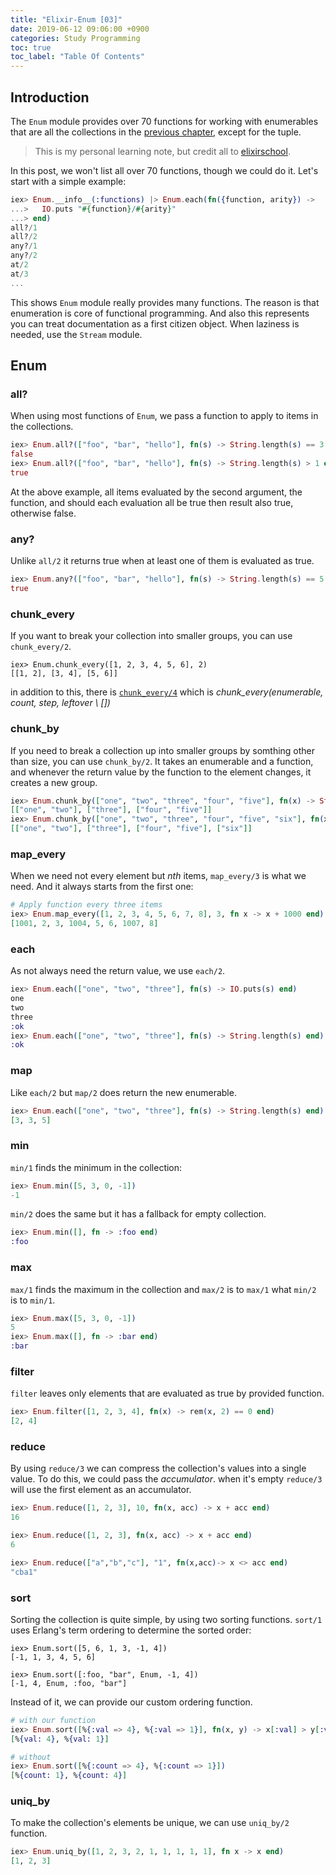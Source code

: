 ```yaml
---
title: "Elixir-Enum [03]"
date: 2019-06-12 09:06:00 +0900
categories: Study Programming
toc: true
toc_label: "Table Of Contents"
---
```


## Introduction
The `Enum` module provides over 70 functions for working with enumerables that are all the collections in the [previous chapter](
https://0xf4d3c0d3.github.io/study/programming/Elixir-School-Collections/), except for the tuple.

> This is my personal learning note, but credit all to [elixirschool](https://elixirschool.com/en).

In this post, we won't list all over 70 functions, though we could do it. Let's start with a simple example:
~~~ elixir
iex> Enum.__info__(:functions) |> Enum.each(fn({function, arity}) ->
...>   IO.puts "#{function}/#{arity}"
...> end)
all?/1
all?/2
any?/1
any?/2
at/2
at/3
...
~~~

This shows `Enum` module really provides many functions. The reason is that enumeration is core of functional programming.
And also this represents you can treat documentation as a first citizen object. When laziness is needed, use the `Stream` module.

## Enum

### all?
When using most functions of `Enum`, we pass a function to apply to items in the collections.
~~~ elixir
iex> Enum.all?(["foo", "bar", "hello"], fn(s) -> String.length(s) == 3 end)
false
iex> Enum.all?(["foo", "bar", "hello"], fn(s) -> String.length(s) > 1 end)
true
~~~

At the above example, all items evaluated by the second argument, the function, and should each evaluation all be true then result also true, otherwise false.

### any?
Unlike `all/2` it returns true when at least one of them is evaluated as true.
~~~ elixir
iex> Enum.any?(["foo", "bar", "hello"], fn(s) -> String.length(s) == 5 end)
true
~~~

### chunk_every
If you want to break your collection into smaller groups, you can use `chunk_every/2`.
~~~
iex> Enum.chunk_every([1, 2, 3, 4, 5, 6], 2)
[[1, 2], [3, 4], [5, 6]]
~~~
in addition to this, there is [`chunk_every/4`](https://hexdocs.pm/elixir/Enum.html#chunk_every/4) which is *chunk_every(enumerable, count, step, leftover \\ [])*

### chunk_by
If you need to break a collection up into smaller groups by somthing other than size, you can use `chunk_by/2`.
It takes an enumerable and a function, and whenever the return value by the function to the element changes, it creates a new group.
~~~ elixir
iex> Enum.chunk_by(["one", "two", "three", "four", "five"], fn(x) -> String.length(x) end)
[["one", "two"], ["three"], ["four", "five"]]
iex> Enum.chunk_by(["one", "two", "three", "four", "five", "six"], fn(x) -> String.length(x) end)
[["one", "two"], ["three"], ["four", "five"], ["six"]]
~~~

### map_every
When we need not every element but *nth* items, `map_every/3` is what we need. And it always starts from the first one:
~~~ elixir
# Apply function every three items
iex> Enum.map_every([1, 2, 3, 4, 5, 6, 7, 8], 3, fn x -> x + 1000 end)
[1001, 2, 3, 1004, 5, 6, 1007, 8]
~~~

### each
As not always need the return value, we use `each/2`.
~~~ elixir
iex> Enum.each(["one", "two", "three"], fn(s) -> IO.puts(s) end)
one
two
three
:ok
iex> Enum.each(["one", "two", "three"], fn(s) -> String.length(s) end)
:ok
~~~

### map
Like `each/2` but `map/2` does return the new enumerable.
~~~ elixir
iex> Enum.each(["one", "two", "three"], fn(s) -> String.length(s) end)
[3, 3, 5]
~~~

### min
`min/1` finds the minimum in the collection:
~~~ elixir
iex> Enum.min([5, 3, 0, -1])
-1
~~~

`min/2` does the same but it has a fallback for empty collection.
~~~ elixir
iex> Enum.min([], fn -> :foo end)
:foo
~~~

### max
`max/1` finds the maximum in the collection and `max/2` is to `max/1` what `min/2` is to `min/1`.
~~~ elixir
iex> Enum.max([5, 3, 0, -1])
5
iex> Enum.max([], fn -> :bar end)
:bar
~~~

### filter
`filter` leaves only elements that are evaluated as true by provided function. 
~~~ elixir
iex> Enum.filter([1, 2, 3, 4], fn(x) -> rem(x, 2) == 0 end)
[2, 4]
~~~

### reduce
By using `reduce/3` we can compress the collection's values into a single value. To do this, we could pass the *accumulator*.
when it's empty `reduce/3` will use the first element as an accumulator.
~~~ elixir
iex> Enum.reduce([1, 2, 3], 10, fn(x, acc) -> x + acc end)
16

iex> Enum.reduce([1, 2, 3], fn(x, acc) -> x + acc end)
6

iex> Enum.reduce(["a","b","c"], "1", fn(x,acc)-> x <> acc end)
"cba1"
~~~

### sort
Sorting the collection is quite simple, by using two sorting functions.
`sort/1` uses Erlang's term ordering to determine the sorted order:
~~~ elixr
iex> Enum.sort([5, 6, 1, 3, -1, 4])
[-1, 1, 3, 4, 5, 6]

iex> Enum.sort([:foo, "bar", Enum, -1, 4])
[-1, 4, Enum, :foo, "bar"]
~~~

Instead of it, we can provide our custom ordering function.
~~~ elixir
# with our function
iex> Enum.sort([%{:val => 4}, %{:val => 1}], fn(x, y) -> x[:val] > y[:val] end)
[%{val: 4}, %{val: 1}]

# without
iex> Enum.sort([%{:count => 4}, %{:count => 1}])
[%{count: 1}, %{count: 4}]
~~~

### uniq_by
To make the collection's elements be unique, we can use `uniq_by/2` function.
~~~ elixir
iex> Enum.uniq_by([1, 2, 3, 2, 1, 1, 1, 1, 1], fn x -> x end)
[1, 2, 3]
~~~
